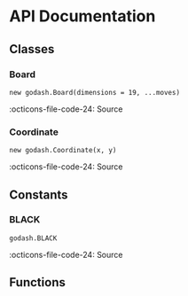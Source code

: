 # API Documentation

## Classes

### Board

```
new godash.Board(dimensions = 19, ...moves)
```

:octicons-file-code-24: Source

### Coordinate

```
new godash.Coordinate(x, y)
```

:octicons-file-code-24: Source

## Constants

### BLACK

```
godash.BLACK
```

:octicons-file-code-24: Source

## Functions
